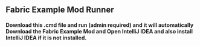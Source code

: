 ## Fabric Example Mod Runner
#### Download this .cmd file and run (admin required) and it will automatically  Download the Fabric Example Mod and Open IntelliJ IDEA and also install IntelliJ IDEA if it is not installed.

